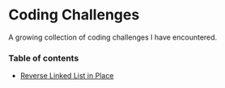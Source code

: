 # Coding Challenges

A growing collection of coding challenges I have encountered.

### Table of contents
  - [Reverse Linked List in Place](https://github.com/njgupta23/Coding-Challenges/blob/master/rev-llist-in-place)
